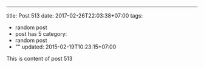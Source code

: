 ---
title: Post 513
date: 2017-02-26T22:03:38+07:00
tags:
  - random post
  - post has 5
category:
  - random post
  - ""
updated: 2015-02-19T10:23:15+07:00

This is content of post 513